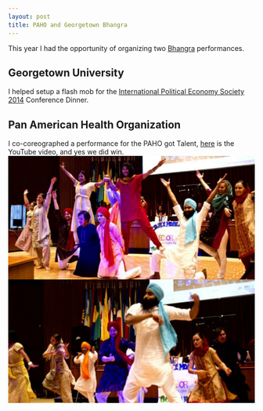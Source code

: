 ```yaml
---
layout: post
title: PAHO and Georgetown Bhangra
---
```

This year I had the opportunity of organizing two [Bhangra](http://en.wikipedia.org/wiki/Bhangra_(dance)) performances.
## Georgetown University
I helped setup a flash mob for the [International Political Economy Society 2014](https://ncgg.princeton.edu/IPES/program2014.php) Conference Dinner.
## Pan American Health Organization
I co-coreographed a performance for the PAHO got Talent, [here](https://www.youtube.com/watch?v=YwkA9ClNkhI) is the YouTube video, and yes we did win.
<img src=/img/paho-got-talent.jpg alt="paho-got-talent" class="post-image">
